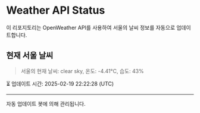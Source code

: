 
# Weather API Status

이 리포지토리는 OpenWeather API를 사용하여 서울의 날씨 정보를 자동으로 업데이트합니다.

## 현재 서울 날씨
> 서울의 현재 날씨: clear sky, 온도: -4.41°C, 습도: 43%

⏳ 업데이트 시간: 2025-02-19 22:22:28 (UTC)

---
자동 업데이트 봇에 의해 관리됩니다.
